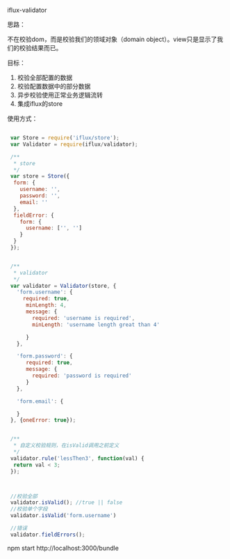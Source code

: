 iflux-validator

思路：

不在校验dom，而是校验我们的领域对象（domain object）。view只是显示了我们的校验结果而已。

目标：

1. 校验全部配置的数据
2. 校验配置数据中的部分数据
4. 异步校验使用正常业务逻辑流转
3. 集成iflux的store


使用方式：

```javascript

 var Store = require('iflux/store');
 var Validator = require(iflux/validator);

 /**
  * store
  */
 var store = Store({
  form: {
    username: '',
    password: '',
    email: ''
  },
  fieldError: {
    form: {
      username: ['', '']
    }
  }
 });


 /**
  * validator
  */
 var validator = Validator(store, {
   'form.username': {
     required: true,
      minLength: 4,
      message: {
        required: 'username is required',
        minLength: 'username length great than 4'

      }
   },

   'form.password': {
      required: true,
      message: {
        required: 'password is required'
      }
   },

   'form.email': {

   }
 }, {oneError: true});


 /**
  * 自定义校验规则，在isValid调用之前定义
  */
 validator.rule('lessThen3', function(val) {
  return val < 3;
 });



 //校验全部
 validator.isValid(); //true || false
 //校验单个字段
 validator.isValid('form.username')

 //错误
 validator.fieldErrors();

```


npm start
http://localhost:3000/bundle


